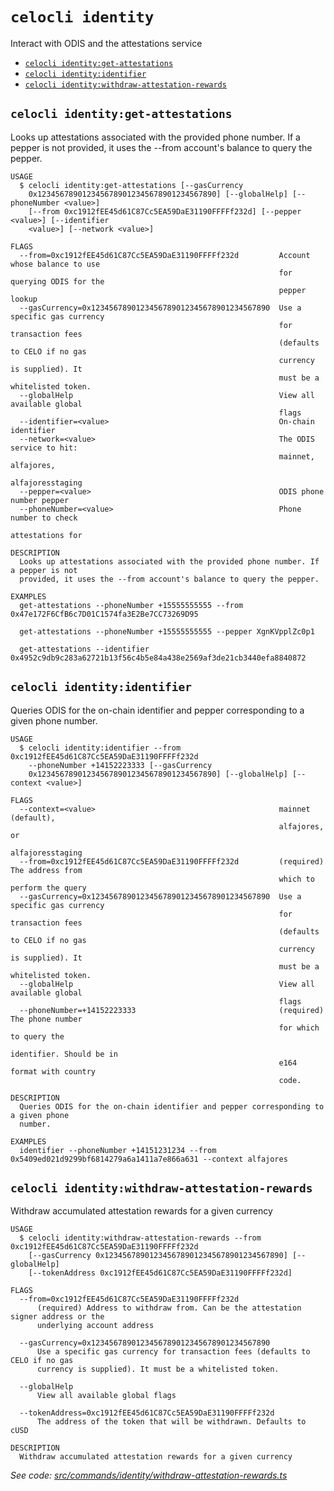 `celocli identity`
==================

Interact with ODIS and the attestations service

* [`celocli identity:get-attestations`](#celocli-identityget-attestations)
* [`celocli identity:identifier`](#celocli-identityidentifier)
* [`celocli identity:withdraw-attestation-rewards`](#celocli-identitywithdraw-attestation-rewards)

## `celocli identity:get-attestations`

Looks up attestations associated with the provided phone number. If a pepper is not provided, it uses the --from account's balance to query the pepper.

```
USAGE
  $ celocli identity:get-attestations [--gasCurrency
    0x1234567890123456789012345678901234567890] [--globalHelp] [--phoneNumber <value>]
    [--from 0xc1912fEE45d61C87Cc5EA59DaE31190FFFFf232d] [--pepper <value>] [--identifier
    <value>] [--network <value>]

FLAGS
  --from=0xc1912fEE45d61C87Cc5EA59DaE31190FFFFf232d         Account whose balance to use
                                                            for querying ODIS for the
                                                            pepper lookup
  --gasCurrency=0x1234567890123456789012345678901234567890  Use a specific gas currency
                                                            for transaction fees
                                                            (defaults to CELO if no gas
                                                            currency is supplied). It
                                                            must be a whitelisted token.
  --globalHelp                                              View all available global
                                                            flags
  --identifier=<value>                                      On-chain identifier
  --network=<value>                                         The ODIS service to hit:
                                                            mainnet, alfajores,
                                                            alfajoresstaging
  --pepper=<value>                                          ODIS phone number pepper
  --phoneNumber=<value>                                     Phone number to check
                                                            attestations for

DESCRIPTION
  Looks up attestations associated with the provided phone number. If a pepper is not
  provided, it uses the --from account's balance to query the pepper.

EXAMPLES
  get-attestations --phoneNumber +15555555555 --from 0x47e172F6CfB6c7D01C1574fa3E2Be7CC73269D95

  get-attestations --phoneNumber +15555555555 --pepper XgnKVpplZc0p1

  get-attestations --identifier 0x4952c9db9c283a62721b13f56c4b5e84a438e2569af3de21cb3440efa8840872
```

## `celocli identity:identifier`

Queries ODIS for the on-chain identifier and pepper corresponding to a given phone number.

```
USAGE
  $ celocli identity:identifier --from 0xc1912fEE45d61C87Cc5EA59DaE31190FFFFf232d
    --phoneNumber +14152223333 [--gasCurrency
    0x1234567890123456789012345678901234567890] [--globalHelp] [--context <value>]

FLAGS
  --context=<value>                                         mainnet (default),
                                                            alfajores, or
                                                            alfajoresstaging
  --from=0xc1912fEE45d61C87Cc5EA59DaE31190FFFFf232d         (required) The address from
                                                            which to perform the query
  --gasCurrency=0x1234567890123456789012345678901234567890  Use a specific gas currency
                                                            for transaction fees
                                                            (defaults to CELO if no gas
                                                            currency is supplied). It
                                                            must be a whitelisted token.
  --globalHelp                                              View all available global
                                                            flags
  --phoneNumber=+14152223333                                (required) The phone number
                                                            for which to query the
                                                            identifier. Should be in
                                                            e164 format with country
                                                            code.

DESCRIPTION
  Queries ODIS for the on-chain identifier and pepper corresponding to a given phone
  number.

EXAMPLES
  identifier --phoneNumber +14151231234 --from 0x5409ed021d9299bf6814279a6a1411a7e866a631 --context alfajores
```

## `celocli identity:withdraw-attestation-rewards`

Withdraw accumulated attestation rewards for a given currency

```
USAGE
  $ celocli identity:withdraw-attestation-rewards --from 0xc1912fEE45d61C87Cc5EA59DaE31190FFFFf232d
    [--gasCurrency 0x1234567890123456789012345678901234567890] [--globalHelp]
    [--tokenAddress 0xc1912fEE45d61C87Cc5EA59DaE31190FFFFf232d]

FLAGS
  --from=0xc1912fEE45d61C87Cc5EA59DaE31190FFFFf232d
      (required) Address to withdraw from. Can be the attestation signer address or the
      underlying account address

  --gasCurrency=0x1234567890123456789012345678901234567890
      Use a specific gas currency for transaction fees (defaults to CELO if no gas
      currency is supplied). It must be a whitelisted token.

  --globalHelp
      View all available global flags

  --tokenAddress=0xc1912fEE45d61C87Cc5EA59DaE31190FFFFf232d
      The address of the token that will be withdrawn. Defaults to cUSD

DESCRIPTION
  Withdraw accumulated attestation rewards for a given currency
```

_See code: [src/commands/identity/withdraw-attestation-rewards.ts](https://github.com/celo-org/developer-tooling/tree/master/packages/cli/src/commands/identity/withdraw-attestation-rewards.ts)_
